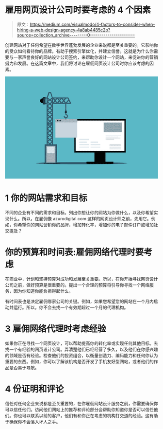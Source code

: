 # 雇用网页设计公司时要考虑的 4 个因素

> 原文：<https://medium.com/visualmodo/4-factors-to-consider-when-hiring-a-web-design-agency-4a8ab4485c2b?source=collection_archive---------0----------------------->

创建网站对于任何希望在数字世界蓬勃发展的企业来说都是至关重要的。它影响你的受众如何看待你的品牌，有助于搜索引擎优化，并建立信誉。这就是为什么你需要与一家声誉良好的网站设计公司签约，来帮助你设计一个网站，来促进你的营销努力和发展。在这篇文章中，我们将讨论在雇佣网页设计公司时你应该考虑的因素。

![](img/f4bec4237c12b0ea568f5d2ae3228872.png)

# 1 你的网站需求和目标

不同的企业有不同的需求和目标。列出你想让你的网站为你做什么，以及你希望实现什么。所以，在雇佣像 azurodigital.com 这样的网页设计师之前，先用它。例如，你希望你的网站营销你的品牌，增加转化率，增加你的电子邮件订户或增加社交提及？

# 你的预算和时间表:雇佣网络代理时要考虑

在商业中，计划和坚持预算对成功和发展至关重要。所以，在你开始寻找网页设计公司之前，做好预算是很重要的。提出一个合理的预算将引导你寻找一个网络服务，因为你知道你能负担得起什么。

有时间表也是决定雇佣哪家公司的关键。例如，如果您希望您的网站在一个月内启动并运行。所以，你不会去找一个有效期超过一个月的代理机构。

# 3 雇佣网络代理时考虑经验

如果你正在寻找一个网页设计，可以帮助提高你的转化率或实现任何其他目标。去找一个有经验的网页设计公司。弄清楚他们已经经营了多久，以及他们在你感兴趣的领域是否有经验。检查他们的投资组合，以衡量创造力、编码能力和任何你认为重要的东西。例如，你可以了解该机构是否开发了手机友好型网站，或者他们的作品是否易于导航。

# 4 份证明和评论

信任对任何企业来说都是至关重要的，在你雇佣网站设计服务之前，你需要确保你可以信任他们。访问他们网站上的推荐和评论部分会帮助你知道你是否可以信任他们。你也可以联系以前的客户，他们有和你正在考虑的机构打交道的经验。这有助于确保你不会落入坏人之手。